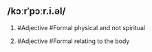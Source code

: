 ## /kɔːrˈpɔːr.i.əl/
1. #Adjective #Formal
physical and not spiritual

2. #Adjective #Formal
relating to the body